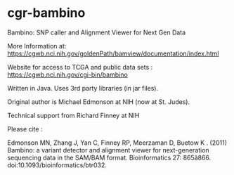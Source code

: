 cgr-bambino
===========

Bambino: SNP caller and Alignment Viewer for Next Gen Data

More Information at: https://cgwb.nci.nih.gov/goldenPath/bamview/documentation/index.html

Website for access to TCGA and public data sets : https://cgwb.nci.nih.gov/cgi-bin/bambino

Written in Java.  Uses 3rd party libraries (in jar files).

Original author is Michael Edmonson at NIH (now at St. Judes).

Technical support from Richard Finney at NIH

Please cite :

Edmonson MN, Zhang J, Yan C, Finney RP,  Meerzaman D, Buetow K . (2011) Bambino: a variant detector and alignment viewer for
next-generation sequencing data in the SAM/BAM format. Bioinformatics 27: 865â866. doi:10.1093/bioinformatics/btr032.
